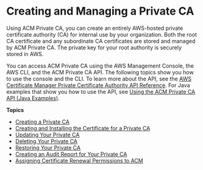 # Creating and Managing a Private CA<a name="PcaCreatingManagingCA"></a>

Using ACM Private CA, you can create an entirely AWS\-hosted private certificate authority \(CA\) for internal use by your organization\. Both the root CA certificate and any subordinate CA certificates are stored and managed by ACM Private CA\. The private key for your root authority is securely stored in AWS\. 

You can access ACM Private CA using the AWS Management Console, the AWS CLI, and the ACM Private CA API\. The following topics show you how to use the console and the CLI\. To learn more about the API, see the [AWS Certificate Manager Private Certificate Authority API Reference](https://docs.aws.amazon.com/acm-pca/latest/APIReference/)\. For Java examples that show you how to use the API, see [Using the ACM Private CA API \(Java Examples\)](PcaApiIntro.md)\. 

**Topics**
+ [Creating a Private CA](PcaCreateCa.md)
+ [Creating and Installing the Certificate for a Private CA](PCACertInstall.md)
+ [Updating Your Private CA](PCAUpdateCA.md)
+ [Deleting Your Private CA](PCADeleteCA.md)
+ [Restoring Your Private CA](PCARestoreCA.md)
+ [Creating an Audit Report for Your Private CA](PcaAuditReport.md)
+ [Assigning Certificate Renewal Permissions to ACM](PcaPermissions.md)